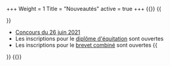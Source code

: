 +++
Weight = 1
Title = "Nouveautés"
active = true
+++
{{<miniposts>}}
{{<article>}}
- [Concours du 26 juin 2021](/concours/2021/2021-06-26/)
- Les inscriptions pour le [diplôme d'équitation](/camps/diplome/) sont ouvertes
- Les inscriptions pour le [brevet combiné](/camps/brevet/) sont ouvertes
{{</article>}}
{{</miniposts>}}
